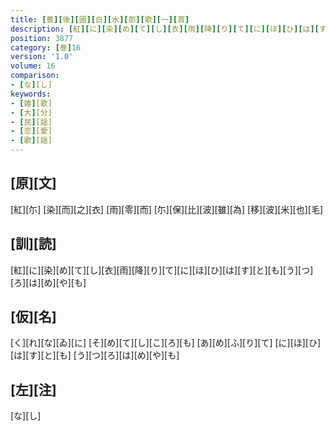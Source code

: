 ```yaml
---
title: [豊][後][國][白][水][郎][歌][一][首]
description: [紅][に][染][め][て][し][衣][雨][降][り][て][に][ほ][ひ][は][す][と][も][う][つ][ろ][は][め][や][も]
position: 3877
category: [巻]16
version: '1.0'
volume: 16
comparison:
- [な][し]
keywords:
- [雑][歌]
- [大][分]
- [民][謡]
- [恋][愛]
- [歌][謡]
---
```


## [原][文]

[紅][尓] [染][而][之][衣] [雨][零][而] [尓][保][比][波][雖][為] [移][波][米][也][毛]

## [訓][読]

[紅][に][染][め][て][し][衣][雨][降][り][て][に][ほ][ひ][は][す][と][も][う][つ][ろ][は][め][や][も]

## [仮][名]

[く][れ][な][ゐ][に] [そ][め][て][し][こ][ろ][も] [あ][め][ふ][り][て] [に][ほ][ひ][は][す][と][も] [う][つ][ろ][は][め][や][も]

## [左][注]

[な][し]
